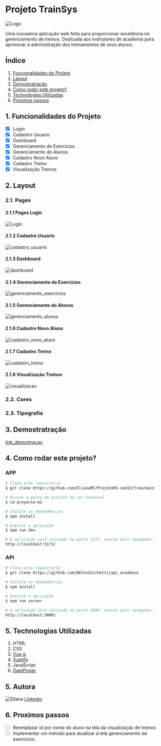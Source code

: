 # Projeto TrainSys

![Logo](../proyecto-m1/src/views/Login/Logo.png)

Uma inovadora aplicação web feita para proporcionar excelência no gerenciamento de treinos.
Dedicada aos instrutores de academia para aprimorar a administração dos treinamentos de seus alunos.

## Índice
1. <a href="#funcionalidades">Funcionalidades do Projeto</a>
2. <a href="#layout">Layout</a>
3. <a href="#demostracao">Demostratração</a>
4. <a href="#rodar">Como rodar este projeto?</a>
5. <a href="#technologias">Technologias Utilizadas</a>
6. <a href="#melhoras">Proximos passos</a>


## 1. Funcionalidades do Projeto

- [x] Login
- [x] Cadastro Usuario
- [x] Dashboard	
- [x] Gerenciamento de Exercicios
- [x] Gerenciamento do Alunos
- [x] Cadastro Novo Aluno
- [x] Cadastro Treino
- [x] Visualização Treinos

## 2. Layout
### 2.1. Pages
####  2.1.1 Pages Login

![Login](../proyecto-m1/src/assets/1.login.png)
####  2.1.2 Cadastro Usuario
![cadastro_usuario](../proyecto-m1/src/assets/2.%20cadastro-usuario.png)
####  2.1.3 Dashboard	
![dashboard](../proyecto-m1/src/assets/3.dashboard.png)
####  2.1.4 Gerenciamento de Exercicios
![gerenciamento_exercicios](../proyecto-m1/src/assets/4.gerenciamento-exercicios.png)
####  2.1.5 Gerenciamento do Alunos
![gerenciamento_alunos](../proyecto-m1/src/assets/5.gerenciamento-alunos.png)
####  2.1.6 Cadastro Novo Aluno
![cadastro_novo_aluno](../proyecto-m1/src/assets/6.cadastro-novo-aluno.png)
####  2.1.7 Cadastro Treino
![cadastro_treino](../proyecto-m1/src/assets/7.cadastro-treino.png)
####  2.1.8 Visualização Treinos
![visualizacao](../proyecto-m1/src/assets/8.visualizacao-treinos.png)

### 2.2. Cores

### 2.3. Tipografia

## 3. Demostratração
[link_demostracao](../proyecto-m1/src/assets/1.login.png)

## 4. Como rodar este projeto?
### APP
```bash
# Clone este repositório
$ git clone https://github.com/ElianaMT/ProjetoM1-sem13/tree/main

# Accese a pasta do projeto no seu terminal 
$ cd proyecto-m1

# Instale as dependencias
$ npm install

# Execute a aplicação
$ npm run dev

# A aplicação será iniciada na porta 5173, acesse pelo navegador:
http://localhost:5173/
```
### API
```bash
# Clone este repositório
$ git clone https://github.com/DEVinZucchetti/api_academia

# Instale as dependencias
$ npm install

# Execute a aplicação
$ npm run server

# A aplicação será iniciada na porta 3000, acesse pelo navegador:
http://localhost:3000/
```

## 5. Technologias Utilizadas
1. HTML
2. CSS
3. [Vue.js](https://br.vuejs.org) 
4. [Vuetify](https://vuetifyjs.com/en/) 
5. JavaScript
6. [DatePicker](https://vue3datepicker.com/)
## 5. Autora

![Eliana](../proyecto-m1/src/assets/fotocv.jpg)
[Linkedin](https://www.linkedin.com/in/eliana-morillo-t-48888569/)

## 6. Proximos passos
- [ ] Reemplazar id por nome do aluno na tela da visualização de treinos
- [ ] Implementar um metodo para atualizar a tela gerenciamento de exercícios.
